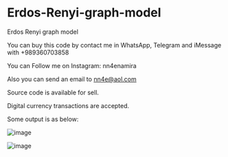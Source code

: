 # Erdos-Renyi-graph-model
Erdos Renyi graph model

You can buy this code by contact me in WhatsApp, Telegram and iMessage with +989360703858

You can Follow me on Instagram: nn4enamira

Also you can send an email to nn4e@aol.com

Source code is available for sell.

Digital currency transactions are accepted.

Some output is as below:

![image](https://github.com/user-attachments/assets/69833a0c-3d75-4810-9a0d-15cb57fc4922)

![image](https://github.com/user-attachments/assets/8540d216-0cef-4742-bad9-4cde8cfd6084)


